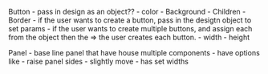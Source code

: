 Button 
    - pass in design as an object??
        - color
            - Background
            - Children
            - Border 
            - if the user wants to create a button, pass in the desigtn object to set params
            - if the user wants to create multiple buttons, and assign each from the object then the => the user creates each button.
        - width
        - height

Panel
    - base line panel that have house multiple components
    - have options like
        - raise panel sides 
        - slightly move
        - has set widths 
